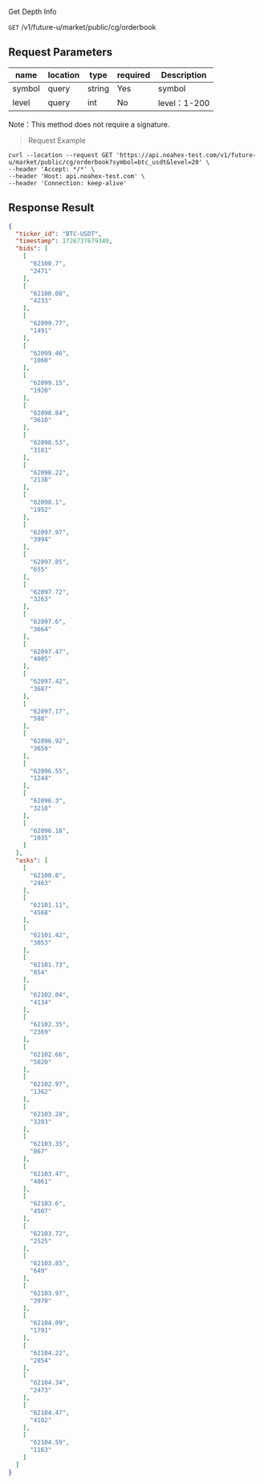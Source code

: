 Get Depth Info

`GET` /v1/future-u/market/public/cg/orderbook

## Request Parameters

| name   | location | type   | required | Description |
|--------|----------|--------|----------|-------------|
| symbol | query    | string | Yes      | symbol      |
| level  | query    | int    | No       | level：1-200 |

Note：This method does not require a signature.

> Request Example

```shell
curl --location --request GET 'https://api.noahex-test.com/v1/future-u/market/public/cg/orderbook?symbol=btc_usdt&level=20' \
--header 'Accept: */*' \
--header 'Host: api.noahex-test.com' \
--header 'Connection: keep-alive'
```

## Response Result

```json
{
  "ticker_id": "BTC-USDT",
  "timestamp": 1726737679349,
  "bids": [
    [
      "62100.7",
      "2471"
    ],
    [
      "62100.08",
      "4233"
    ],
    [
      "62099.77",
      "1491"
    ],
    [
      "62099.46",
      "1060"
    ],
    [
      "62099.15",
      "1920"
    ],
    [
      "62098.84",
      "3610"
    ],
    [
      "62098.53",
      "3181"
    ],
    [
      "62098.22",
      "2138"
    ],
    [
      "62098.1",
      "1952"
    ],
    [
      "62097.97",
      "3994"
    ],
    [
      "62097.85",
      "655"
    ],
    [
      "62097.72",
      "3263"
    ],
    [
      "62097.6",
      "3664"
    ],
    [
      "62097.47",
      "4005"
    ],
    [
      "62097.42",
      "3687"
    ],
    [
      "62097.17",
      "588"
    ],
    [
      "62096.92",
      "3659"
    ],
    [
      "62096.55",
      "1244"
    ],
    [
      "62096.3",
      "3218"
    ],
    [
      "62096.18",
      "1035"
    ]
  ],
  "asks": [
    [
      "62100.8",
      "2463"
    ],
    [
      "62101.11",
      "4568"
    ],
    [
      "62101.42",
      "3053"
    ],
    [
      "62101.73",
      "854"
    ],
    [
      "62102.04",
      "4134"
    ],
    [
      "62102.35",
      "2369"
    ],
    [
      "62102.66",
      "5020"
    ],
    [
      "62102.97",
      "1362"
    ],
    [
      "62103.28",
      "3203"
    ],
    [
      "62103.35",
      "867"
    ],
    [
      "62103.47",
      "4061"
    ],
    [
      "62103.6",
      "4507"
    ],
    [
      "62103.72",
      "2525"
    ],
    [
      "62103.85",
      "649"
    ],
    [
      "62103.97",
      "3970"
    ],
    [
      "62104.09",
      "1791"
    ],
    [
      "62104.22",
      "2854"
    ],
    [
      "62104.34",
      "2473"
    ],
    [
      "62104.47",
      "4102"
    ],
    [
      "62104.59",
      "1163"
    ]
  ]
}
```

